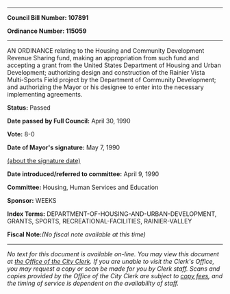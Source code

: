 

********

**Council Bill Number: 107891**
   
**Ordinance Number: 115059**
********

 AN ORDINANCE relating to the Housing and Community Development Revenue Sharing fund, making an appropriation from such fund and accepting a grant from the United States Department of Housing and Urban Development; authorizing design and construction of the Rainier Vista Multi-Sports Field project by the Department of Community Development; and authorizing the Mayor or his designee to enter into the necessary implementing agreements.

**Status:** Passed
   
**Date passed by Full Council:** April 30, 1990
   
**Vote:** 8-0
   
**Date of Mayor's signature:** May 7, 1990
   
[(about the signature date)](/~public/approvaldate.htm)
   
   
   
**Date introduced/referred to committee:** April 9, 1990
   
**Committee:** Housing, Human Services and Education
   
**Sponsor:** WEEKS
   
   
**Index Terms:** DEPARTMENT-OF-HOUSING-AND-URBAN-DEVELOPMENT, GRANTS, SPORTS, RECREATIONAL-FACILITIES, RAINIER-VALLEY

**Fiscal Note:**_(No fiscal note available at this time)_
********

_No text for this document is available on-line. You may view this document at [the Office of the City Clerk](http://www.seattle.gov/leg/clerk/contactUs.htm). If you are unable to visit the Clerk's Office, you may request a copy or scan be made for you by Clerk staff. Scans and copies provided by the Office of the City Clerk are subject to [copy fees](http://clerk.seattle.gov/~public/clerkfees.htm), and the timing of service is dependent on the availability of staff._

